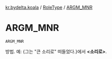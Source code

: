 [kr.bydelta.koala](../index.md) / [RoleType](index.md) / [ARGM_MNR](./-a-r-g-m_-m-n-r.md)

# ARGM_MNR

`ARGM_MNR`

방법. 예: {그는 "큰 소리로" 떠들었다.}에서 **&lt;소리로&gt;**.


